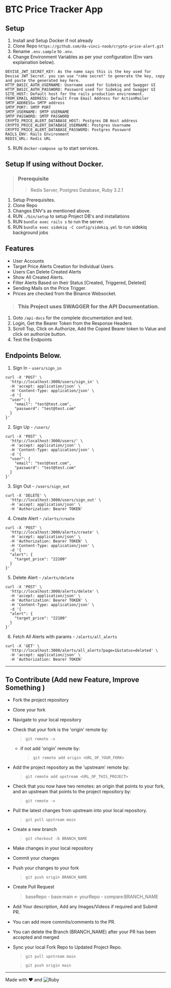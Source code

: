 # BTC Price Tracker App

## Setup

1. Install and Setup Docker if not already
2. Clone Repo `https://github.com/da-vinci-noob/crypto-price-alert.git`
3. Rename `.env.sample` to `.env`.
4. Change Environment Variables as per your configuration (Env vars explaination below).
```
DEVISE_JWT_SECRET_KEY: As the name says this is the key used for Devise JWT Secret. you can use "rake secret" to generate the key, copy and paste the generated key here.
HTTP_BASIC_AUTH_USERNAME: Username used for Sidekiq and Swagger UI
HTTP_BASIC_AUTH_PASSWORD: Password used for Sidekiq and Swagger UI
SITE_HOST: Default host for the rails production environment.
FROM_EMAIL_ADDRESS: Default From Email Address for ActionMailer
SMTP_ADDRESS= SMTP address
SMTP_PORT: SMTP PORT
SMTP_USERNAME: SMTP USERNAME
SMTP_PASSWORD: SMTP PASSWORD
CRYPTO_PRICE_ALERT_DATABASE_HOST: Postgres DB Host address
CRYPTO_PRICE_ALERT_DATABASE_USERNAME: Postgres Username
CRYPTO_PRICE_ALERT_DATABASE_PASSWORD: Postgres Password
RAILS_ENV: Rails Environment
REDIS_URL: Redis URL

```
5. RUN `docker-compose up` to start services.

## Setup If using without Docker.
> ### Prerequisite
> > Redis Server, Postgres Database, Ruby 3.2.1
1. Setup Prerequisites.
2. Clone Repo
3. Changes ENV's as mentioned above.
4. RUN `./bin/setup` to setup Project DB's and installations
5. RUN `bundle exec rails s` to run the server.
6. RUN `bundle exec sidekiq -C config/sidekiq.yml` to run sidekiq background jobs


## Features
* User Accounts
* Target Price Alerts Creation for Individual Users.
* Users Can Delete Created Alerts
* Show All Created Alerts.
* Filter Alerts Based on their Status [Created, Triggered, Deleted]
* Sending Mails on the Price Trigger.
* Prices are checked from the Binance Websocket.
> ### This Project uses SWAGGER for the API Documentation.
1. Goto `/api-docs` for the complete documentation and test.
2. Login, Get the Bearer Token from the Response Headers
3. Scroll Top, Click on Authorize, Add the Copied Bearer token to Value and click on authorize button.
4. Test the Endpoints
## Endpoints Below.
1. Sign In - `users/sign_in`
```
curl -X 'POST' \
  'http://localhost:3000/users/sign_in' \
  -H 'accept: application/json' \
  -H 'Content-Type: application/json' \
  -d '{
  "user": {
    "email": "test@test.com",
    "password": "test@test.com"
  }
}'
```
2. Sign Up - `/users/`
```
curl -X 'POST' \
  'http://localhost:3000/users/' \
  -H 'accept: application/json' \
  -H 'Content-Type: application/json' \
  -d '{
  "user": {
    "email": "test@test.com",
    "password": "test@test.com"
  }
}'
```
3. Sign Out - `/users/sign_out`
```
curl -X 'DELETE' \
  'http://localhost:3000/users/sign_out' \
  -H 'accept: application/json' \
  -H 'Authorization: Bearer TOKEN'
```
4. Create Alert - `/alerts/create`
```
curl -X 'POST' \
  'http://localhost:3000/alerts/create' \
  -H 'accept: application/json' \
  -H 'Authorization: Bearer TOKEN' \
  -H 'Content-Type: application/json' \
  -d '{
  "alert": {
    "target_price": "22100"
  }
}'
```
5. Delete Alert - `/alerts/delete`
```
curl -X 'POST' \
  'http://localhost:3000/alerts/delete' \
  -H 'accept: application/json' \
  -H 'Authorization: Bearer TOKEN' \
  -H 'Content-Type: application/json' \
  -d '{
  "alert": {
    "target_price": "22100"
  }
}'
```
6. Fetch All Alerts with params - `/alerts/all_alerts`
```
curl -X 'GET' \
  'http://localhost:3000/alerts/all_alerts?page=1&status=deleted' \
  -H 'accept: application/json' \
  -H 'Authorization: Bearer TOKEN'
```
---
## To Contribute (Add new Feature, Improve Something )

- Fork the project repository
- Clone your fork
- Navigate to your local repository
- Check that your fork is the 'origin' remote by:
  > `git remote -v`
  - if not add 'origin' remote by:
    > `git remote add origin <URL_OF_YOUR_FORK>`
- Add the project repository as the 'upstream' remote by:
  > `git remote add upstream <URL_OF_THIS_PROJECT>`
- Check that you now have two remotes: an origin that points to your fork, and an upstream that points to the project repository by:
  > `git remote -v`
- Pull the latest changes from upstream into your local repository.
  > `git pull upstream main`
- Create a new branch
  > `git checkout -b BRANCH_NAME`
- Make changes in your local repository
- Commit your changes
- Push your changes to your fork
  > `git push origin BRANCH_NAME`
- Create Pull Request
  > baseRepo - base:main <- yourRepo - compare:BRANCH_NAME
- Add Your description, Add any Images/Videos if required and Submit PR.
- You can add more commits/comments to the PR.
- You can delete the Branch (BRANCH_NAME) after your PR has been accepted and merged
- Sync your local Fork Repo to Updated Project Repo.

  > `git pull upstream main`

  > `git push origin main`

---

Made with :heart: and ![Ruby](https://img.shields.io/badge/-Ruby-000000?style=flat&logo=ruby)
